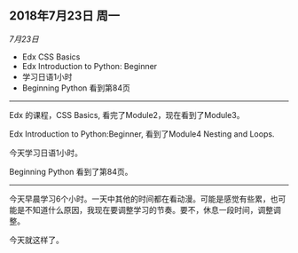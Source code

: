 2018年7月23日 周一
-----------------
*7月23日*
- Edx CSS Basics
- Edx Introduction to Python: Beginner
- 学习日语1小时
- Beginning Python 看到第84页

---
Edx 的课程，CSS Basics, 看完了Module2，现在看到了Module3。  

Edx Introduction to Python:Beginner, 看到了Module4 Nesting and Loops.  

今天学习日语1小时。  

Beginning Python 看到了第84页。  

---
今天早晨学习6个小时。一天中其他的时间都在看动漫。可能是感觉有些累，也可能是不知道什么原因，我现在要调整学习的节奏。要不，休息一段时间，调整调整。  

今天就这样了。  

